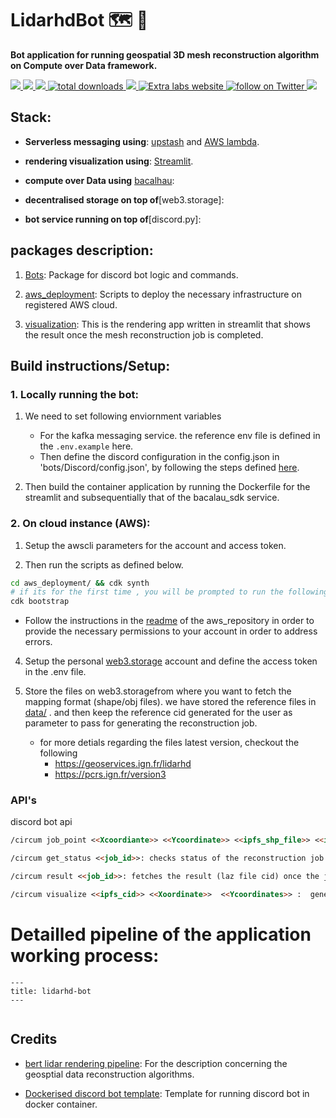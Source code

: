# LidarhdBot 🗺️ 🤖

**Bot application for running geospatial 3D mesh reconstruction algorithm on Compute over Data  framework.**

<p align="left">
 <a href="https://github.com/The-Extra-Project/Lidarhdpip/blob/dev-adding-v0.1/LICENSE.md" alt="License">
 <img src="https://img.shields.io/badge/license-MIT-green" />
   </a>

  <a href="https://github.com/The-Extra-Project/Lidarhdpip/releases" alt="Release">
        <img src="https://img.shields.io/github/v/release/The-Extra-Project/lidarhdpip?display_name=tag" />
  </a>
 <a href="https://github.com/The-Extra-Project/lidarhdpip/pulse" alt="Activity">
        <img src="https://img.shields.io/github/commit-activity/m/The-Extra-Project/lidarhdpip" />
    </a>
    <a href="https://img.shields.io/github/downloads/The-Extra-Project/lidarhdpip/total">
        <img src="https://img.shields.io/github/downloads/The-Extra-Project/lidarhdpip/total" alt="total downloads">
    </a>
    <a href="https://github.com/The-Extra-Project/lidarhdpip/actions/workflows/test-docker-build.yml" alt="Test deployment">
        <img src="https://github.com/The-Extra-Project/lidarhdpip/actions/workflows/test-docker-build.yml.yml/badge.svg" />
    </a>
    <a href="https://www.extralabs.xyz/">
        <img alt="Extra labs website" src="https://img.shields.io/badge/website-theextralabs.xyz-red">
    </a>
    <a href="https://twitter.com/intent/follow?screen_name=lab_dao">
        <img src="https://img.shields.io/twitter/follow/lab_dao?style=social&logo=twitter" alt="follow on Twitter">
    </a>
    <a href="https://discord.gg/Qmqf2U4Y9Y" alt="Discord">
    <img src="https://dcbadge.vercel.app/api/server/Qmqf2U4Y9Y" />
    </a>
</p>


## Stack:

- **Serverless messaging using**: [upstash]() and [AWS lambda]().

- **rendering visualization using**: [Streamlit]().

- **compute over Data using** [bacalhau]():

- **decentralised storage on top of**[web3.storage]:

- **bot service running on top of**[discord.py]:  

## packages description:


1. [Bots](./bots/): Package for discord bot logic and commands.

2. [aws_deployment](./aws_deployment/): Scripts to deploy the necessary infrastructure on registered AWS cloud.

3. [visualization](./visualization/): This is the rendering app written in streamlit that shows the result once the mesh reconstruction job is completed.

## Build instructions/Setup:

### 1. Locally running the bot:

1. We need to set following enviornment variables 
    - For the kafka messaging service. the reference env file is defined in the `.env.example` here. 
    - Then define the discord configuration in the config.json in 'bots/Discord/config.json', by following the steps defined [here](https://github.com/topics/discord-bot-template).


2. Then build the container application by running the Dockerfile for the streamlit and subsequentially that of the bacalau_sdk service.

### 2. On cloud instance (AWS): 

1. Setup the awscli parameters for the account and access token.  

2. Then run the scripts as defined below.


```sh
cd aws_deployment/ && cdk synth
# if its for the first time , you will be prompted to run the following command also
cdk bootstrap
```

- Follow the instructions in the [readme]() of the aws_repository in order to provide the necessary permissions to your account in order to address errors.

4. Setup the personal [web3.storage]() account and define the access token in the .env file.

5. Store the files on web3.storagefrom where you want to fetch the mapping format (shape/obj files). we have stored the reference files in [data/](./datas/) . and then keep the reference cid generated for the user as parameter to pass for generating the  reconstruction job. 
    - for more detials regarding the files latest version, checkout the following
        - https://geoservices.ign.fr/lidarhd
        - https://pcrs.ign.fr/version3


### API's

discord bot api
```markdown
/circum job_point <<Xcoordiante>> <<Ycoordinate>> <<ipfs_shp_file>> <<ipfs_pipeline_template_file>> : runs the reconstruction job for the given point coordinate and returns the job id.

/circum get_status <<job_id>>: checks status of the reconstruction job with given id generated.

/circum result <<job_id>>: fetches the result (laz file cid) once the job is completed.

/circum visualize <<ipfs_cid>> <<Xoordinate>>  <<Ycoordinates>> :  generated laz file visualization link.
```


# Detailled pipeline of the application working process:

```mermaid
---
title: lidarhd-bot
---
   
```


## Credits 

-  [bert lidar rendering pipeline](https://github.com/bertt/nimes): For the description concerning the geosptial data reconstruction algorithms. 

- [Dockerised discord bot template](https://github.com/): Template for running discord bot in docker container.
 

